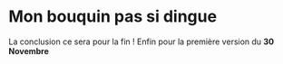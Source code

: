 # Mon bouquin pas si dingue

La conclusion ce sera pour la fin ! Enfin pour la première version du **30 Novembre** <excitation>
